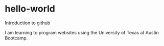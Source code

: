 # hello-world
Introduction to github

I am learning to program websites using the University of Texas at Austin Bootcamp.
